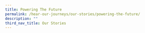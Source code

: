 ```yaml
---
title: Powering The Future
permalink: /hear-our-journeys/our-stories/powering-the-future/
description: ""
third_nav_title: Our Stories
---
```

